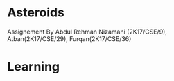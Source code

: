 # Asteroids
Assignement
By Abdul Rehman Nizamani (2K17/CSE/9), Atban(2K17/CSE/29), Furqan(2K17/CSE/36)
 # Learning